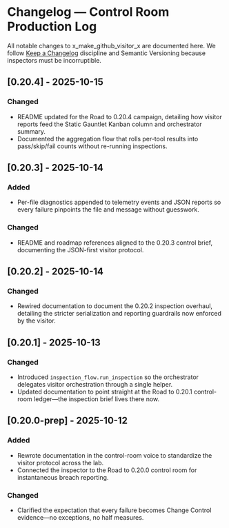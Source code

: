 # Changelog — Control Room Production Log

All notable changes to x_make_github_visitor_x are documented here. We follow [Keep a Changelog](https://keepachangelog.com/en/1.1.0/) discipline and Semantic Versioning because inspectors must be incorruptible.

## [0.20.4] - 2025-10-15
### Changed
- README updated for the Road to 0.20.4 campaign, detailing how visitor reports feed the Static Gauntlet Kanban column and orchestrator summary.
- Documented the aggregation flow that rolls per-tool results into pass/skip/fail counts without re-running inspections.

## [0.20.3] - 2025-10-14
### Added
- Per-file diagnostics appended to telemetry events and JSON reports so every failure pinpoints the file and message without guesswork.

### Changed
- README and roadmap references aligned to the 0.20.3 control brief, documenting the JSON-first visitor protocol.

## [0.20.2] - 2025-10-14
### Changed
- Rewired documentation to document the 0.20.2 inspection overhaul, detailing the stricter serialization and reporting guardrails now enforced by the visitor.

## [0.20.1] - 2025-10-13
### Changed
- Introduced `inspection_flow.run_inspection` so the orchestrator delegates visitor orchestration through a single helper.
- Updated documentation to point straight at the Road to 0.20.1 control-room ledger—the inspection brief lives there now.

## [0.20.0-prep] - 2025-10-12
### Added
- Rewrote documentation in the control-room voice to standardize the visitor protocol across the lab.
- Connected the inspector to the Road to 0.20.0 control room for instantaneous breach reporting.

### Changed
- Clarified the expectation that every failure becomes Change Control evidence—no exceptions, no half measures.
